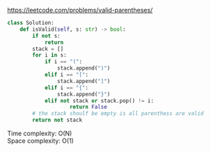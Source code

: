 <https://leetcode.com/problems/valid-parentheses/>
```python
class Solution:
    def isValid(self, s: str) -> bool:
        if not s:
            return
        stack = []
        for i in s:
            if i == "(":
                stack.append(")")
            elif i == "[":
                stack.append("]")
            elif i == "{":
                stack.append("}")
            elif not stack or stack.pop() != i:
                    return False
        # the stack shoulf be empty is all parenthess are valid
        return not stack
```
Time complexity: O(N)  
Space complexity: O(1)
